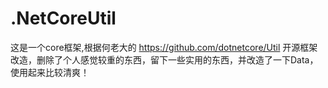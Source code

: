 # .NetCoreUtil

这是一个core框架,根据何老大的 https://github.com/dotnetcore/Util 开源框架改造，删除了个人感觉较重的东西，留下一些实用的东西，并改造了一下Data，使用起来比较清爽！

